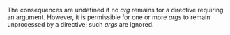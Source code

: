  



The consequences are undefined if no *arg* remains for a directive requiring an argument. However, it is permissible for one or more *args* to remain unprocessed by a directive; such *args* are ignored. 



